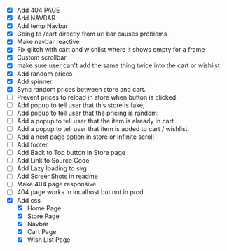 - [x] Add 404 PAGE
- [x] Add NAVBAR
- [x] Add temp Navbar
- [x] Going to /cart directly from url bar causes problems
- [x] Make navbar reactive
- [x] Fix glitch with cart and wishlist where it shows empty for a frame
- [x] Custom scrollbar
- [x] make sure user can't add the same thing twice into the cart or wishlist
- [x] Add random prices
- [x] Add spinner
- [x] Sync random prices between store and cart.
- [ ] Prevent prices to reload in store when button is clicked.
- [ ] Add popup to tell user that this store is fake,
- [ ] Add popup to tell user that the pricing is random.
- [ ] Add a popup to tell user that the item is already in cart.
- [ ] Add a popup to tell user that item is added to cart / wishlist.
- [ ] Add a next page option in store or infinite scroll
- [ ] Add footer
- [ ] Add Back to Top button in Store page
- [ ] Add Link to Source Code
- [ ] Add Lazy loading to svg
- [ ] Add ScreenShots in readme
- [ ] Make 404 page responsive
- [ ] 404 page works in localhost but not in prod
- [x] Add css
  - [x] Home Page
  - [x] Store Page
  - [x] Navbar
  - [x] Cart Page
  - [x] Wish List Page
